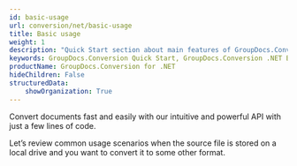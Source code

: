 ```yaml
---
id: basic-usage
url: conversion/net/basic-usage
title: Basic usage
weight: 1
description: "Quick Start section about main features of GroupDocs.Conversion API, describes how to convert files with just couple lines of code."
keywords: GroupDocs.Conversion Quick Start, GroupDocs.Conversion .NET Basic Usage, GroupDocs.Conversion Quick Start C#, GroupDocs.Conversion Get Started
productName: GroupDocs.Conversion for .NET
hideChildren: False
structuredData:
    showOrganization: True
---
```

Convert documents fast and easily with our intuitive and powerful API with just a few lines of code.

Let’s review common usage scenarios when the source file is stored on a local drive and you want to convert it to some other format.
